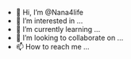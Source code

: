 - 👋 Hi, I’m @Nana4life
- 👀 I’m interested in ...
- 🌱 I’m currently learning ...
- 💞️ I’m looking to collaborate on ...
- 📫 How to reach me ...

<!---
Nana4life/Nana4life is a ✨ special ✨ repository because its `README.md` (this file) appears on your GitHub profile.
You can click the Preview link to take a look at your changes.
--->
